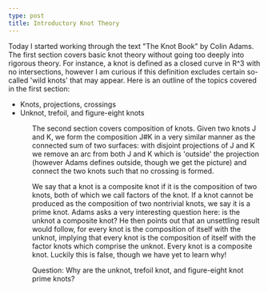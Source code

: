 ```yaml
---
type: post
title: Introductory Knot Theory
---
```


<p>Today I started working through the text "The Knot Book" by Colin Adams. The first section covers basic knot theory without going too deeply into rigorous theory. For instance, a knot is defined as a closed curve in R^3 with no intersections, however I am curious if this definition excludes certain so-called 'wild knots' that may appear. Here is an outline of the topics covered in the first section:</p>

<ul>
  <li>Knots, projections, crossings</li>
  <li>Unknot, trefoil, and figure-eight knots</li>
<ul>

<p>The second section covers composition of knots. Given two knots J and K, we form the composition J#K in a very similar manner as the connected sum of two surfaces: with disjoint projections of J and K we remove an arc from both J and K which is 'outside' the projection (however Adams defines outside, though we get the picture) and connect the two knots such that no crossing is formed.</p>

<p>We say that a knot is a composite knot if it is the composition of two knots, both of which we call factors of the knot. If a knot cannot be produced as the composition of two nontrivial knots, we say it is a prime knot. Adams asks a very interesting question here: is the unknot a composite knot? He then points out that an unsettling result would follow, for every knot is the composition of itself with the unknot, implying that every knot is the composition of itself with the factor knots which comprise the unknot. Every knot is a composite knot. Luckily this is false, though we have yet to learn why!</p>

<p id="question">Question: Why are the unknot, trefoil knot, and figure-eight knot prime knots?</p>
